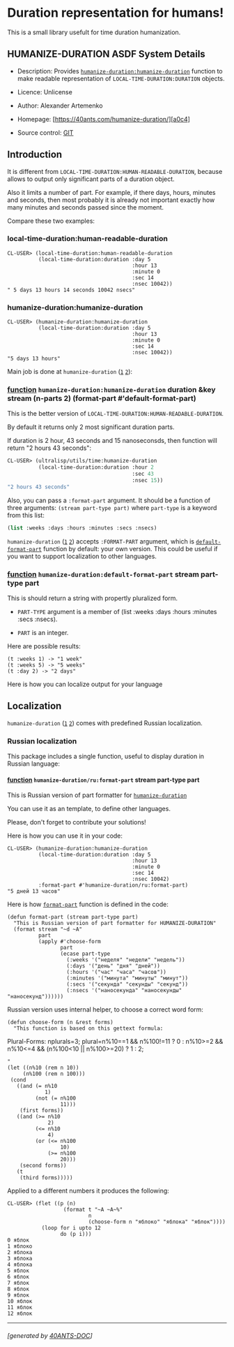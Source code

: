 <a id="x-28HUMANIZE-DURATION-3A-40README-2040ANTS-DOC-2FLOCATIVES-3ASECTION-29"></a>

# Duration representation for humans!

This is a small library usefult for time duration humanization.

<a id="humanize-duration-asdf-system-details"></a>

## HUMANIZE-DURATION ASDF System Details

* Description: Provides [`humanize-duration:humanize-duration`][74ec] function to make readable representation of `LOCAL-TIME-DURATION:DURATION` objects.

* Licence: Unlicense

* Author: Alexander Artemenko

* Homepage: [https://40ants.com/humanize-duration/][a0c4]

* Source control: [GIT][9168]

<a id="x-28HUMANIZE-DURATION-3A-3A-40INTRO-2040ANTS-DOC-2FLOCATIVES-3ASECTION-29"></a>

## Introduction

It is different from `LOCAL-TIME-DURATION:HUMAN-READABLE-DURATION`, because allows
to output only significant parts of a duration object.

Also it limits a number of part. For example, if there days, hours, minutes and seconds,
then most probably it is already not important exactly how many minutes and seconds
passed since the moment.

Compare these two examples:

<a id="local-time-duration-human-readable-duration"></a>

### local-time-duration:human-readable-duration

```
CL-USER> (local-time-duration:human-readable-duration
          (local-time-duration:duration :day 5
                                        :hour 13
                                        :minute 0
                                        :sec 14
                                        :nsec 10042))
" 5 days 13 hours 14 seconds 10042 nsecs"
```
<a id="humanize-duration-humanize-duration"></a>

### humanize-duration:humanize-duration

```
CL-USER> (humanize-duration:humanize-duration
          (local-time-duration:duration :day 5
                                        :hour 13
                                        :minute 0
                                        :sec 14
                                        :nsec 10042))
"5 days 13 hours"
```
Main job is done at `humanize-duration` ([`1`][74ec] [`2`][ffe3]):

<a id="x-28HUMANIZE-DURATION-3AHUMANIZE-DURATION-20FUNCTION-29"></a>

### [function](e4ff) `humanize-duration:humanize-duration` duration &key stream (n-parts 2) (format-part #'default-format-part)

This is the better version of `LOCAL-TIME-DURATION:HUMAN-READABLE-DURATION`.

By default it returns only 2 most significant duration parts.

If duration is 2 hour, 43 seconds and 15 nanoseconsds, then
function will return "2 hours 43 seconds":

```lisp
CL-USER> (ultralisp/utils/time:humanize-duration
          (local-time-duration:duration :hour 2
                                        :sec 43
                                        :nsec 15))
"2 hours 43 seconds"
```
Also, you can pass a `:format-part` argument.
It should be a function of three arguments:
`(stream part-type part)` where `part-type` is a keyword
from this list:

```lisp
(list :weeks :days :hours :minutes :secs :nsecs)
```
`humanize-duration` ([`1`][74ec] [`2`][ffe3]) accepts `:FORMAT-PART` argument, which is [`default-format-part`][d084] function by default:
your own version. This could be useful if you want to support localization to other languages.

<a id="x-28HUMANIZE-DURATION-3ADEFAULT-FORMAT-PART-20FUNCTION-29"></a>

### [function](0900) `humanize-duration:default-format-part` stream part-type part

This is should return a string with propertly pluralized form.

* `PART-TYPE` argument is a member of (list :weeks :days :hours :minutes :secs :nsecs).

* `PART` is an integer.

Here are possible results:

```text
(t :weeks 1) -> "1 week"
(t :weeks 5) -> "5 weeks"
(t :day 2) -> "2 days"
```
Here is how you can localize output for your language

<a id="x-28HUMANIZE-DURATION-3A-3A-40LOCALIZATION-2040ANTS-DOC-2FLOCATIVES-3ASECTION-29"></a>

## Localization

`humanize-duration` ([`1`][74ec] [`2`][ffe3]) comes with predefined Russian localization.

<a id="x-28HUMANIZE-DURATION-2FRU-3A-3A-40INDEX-2040ANTS-DOC-2FLOCATIVES-3ASECTION-29"></a>

### Russian localization

This package includes a single function, useful to display duration in Russian language:

<a id="x-28HUMANIZE-DURATION-2FRU-3AFORMAT-PART-20FUNCTION-29"></a>

#### [function](01a1) `humanize-duration/ru:format-part` stream part-type part

This is Russian version of part formatter for [`humanize-duration`][ffe3]

You can use it as an template, to define other languages.

Please, don't forget to contribute your solutions!

Here is how you can use it in your code:

```
CL-USER> (humanize-duration:humanize-duration
          (local-time-duration:duration :day 5
                                        :hour 13
                                        :minute 0
                                        :sec 14
                                        :nsec 10042)
          :format-part #'humanize-duration/ru:format-part)
"5 дней 13 часов"
```
Here is how [`format-part`][958e] function is defined in the code:

```
(defun format-part (stream part-type part)
  "This is Russian version of part formatter for HUMANIZE-DURATION"
  (format stream "~d ~A"
          part
          (apply #'choose-form
                 part
                 (ecase part-type
                   (:weeks '("неделя" "недели" "недель"))
                   (:days '("день" "дня" "дней"))
                   (:hours '("час" "часа" "часов"))
                   (:minutes '("минута" "минуты" "минут"))
                   (:secs '("секунда" "секунды" "секунд"))
                   (:nsecs '("наносекунда" "наносекунды" "наносекунд"))))))

```
Russian version uses internal helper, to choose a correct word form:

```
(defun choose-form (n &rest forms)
  "This function is based on this gettext formula:

   ```
   Plural-Forms: nplurals=3; plural=n%10==1 && n%100!=11 ? 0 : n%10>=2 && n%10<=4 && (n%100<10 || n%100>=20) ? 1 : 2;
   ```
"
  (let ((n%10 (rem n 10))
        (n%100 (rem n 100)))
    (cond
      ((and (= n%10
               1)
            (not (= n%100
                    11)))
       (first forms))
      ((and (>= n%10
                2)
            (<= n%10
                4)
            (or (<= n%100
                    10)
                (>= n%100
                    20)))
       (second forms))
      (t
       (third forms)))))

```
Applied to a different numbers it produces the following:

```
CL-USER> (flet ((p (n)
                  (format t "~A ~A~%"
                          n
                          (choose-form n "яблоко" "яблока" "яблок"))))
           (loop for i upto 12
                 do (p i)))
0 яблок
1 яблоко
2 яблока
3 яблока
4 яблока
5 яблок
6 яблок
7 яблок
8 яблок
9 яблок
10 яблок
11 яблок
12 яблок
```

[a0c4]: https://40ants.com/humanize-duration/
[ffe3]: https://40ants.com/humanize-duration/#x-28-23A-28-2817-29-20BASE-CHAR-20-2E-20-22humanize-duration-22-29-20ASDF-2FSYSTEM-3ASYSTEM-29
[958e]: https://40ants.com/humanize-duration/#x-28HUMANIZE-DURATION-2FRU-3AFORMAT-PART-20FUNCTION-29
[d084]: https://40ants.com/humanize-duration/#x-28HUMANIZE-DURATION-3ADEFAULT-FORMAT-PART-20FUNCTION-29
[74ec]: https://40ants.com/humanize-duration/#x-28HUMANIZE-DURATION-3AHUMANIZE-DURATION-20FUNCTION-29
[9168]: https://github.com/40ants/humanize-duration
[e4ff]: https://github.com/40ants/humanize-duration/blob/2f18d2ff744533ea668de00f10ce6113c92aedf5/src/core.lisp#L116
[0900]: https://github.com/40ants/humanize-duration/blob/2f18d2ff744533ea668de00f10ce6113c92aedf5/src/core.lisp#L95
[01a1]: https://github.com/40ants/humanize-duration/blob/2f18d2ff744533ea668de00f10ce6113c92aedf5/src/ru.lisp#L98

* * *
###### [generated by [40ANTS-DOC](https://40ants.com/doc/)]
